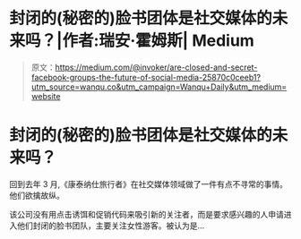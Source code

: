 # 封闭的(秘密的)脸书团体是社交媒体的未来吗？|作者:瑞安·霍姆斯| Medium

> 原文：<https://medium.com/@invoker/are-closed-and-secret-facebook-groups-the-future-of-social-media-25870c0ceeb1?utm_source=wanqu.co&utm_campaign=Wanqu+Daily&utm_medium=website>



# 封闭的(秘密的)脸书团体是社交媒体的未来吗？

回到去年 3 月,《康泰纳仕旅行者》在社交媒体领域做了一件有点不寻常的事情。他们欲擒故纵。

该公司没有用点击诱饵和促销代码来吸引新的关注者，而是要求感兴趣的人申请进入他们封闭的脸书团队，主要关注女性游客。被认为是…

